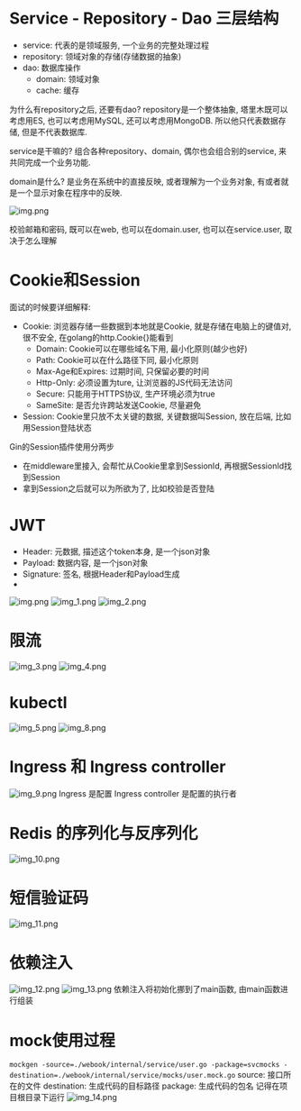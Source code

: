 # Service - Repository - Dao 三层结构

- service: 代表的是领域服务, 一个业务的完整处理过程
- repository: 领域对象的存储(存储数据的抽象)
- dao: 数据库操作
    - domain: 领域对象
    - cache: 缓存

为什么有repository之后, 还要有dao?
repository是一个整体抽象, 塔里木既可以考虑用ES, 也可以考虑用MySQL, 还可以考虑用MongoDB. 所以他只代表数据存储, 但是不代表数据库.

service是干嘛的?
组合各种repository、domain, 偶尔也会组合别的service, 来共同完成一个业务功能.

domain是什么?
是业务在系统中的直接反映, 或者理解为一个业务对象, 有或者就是一个显示对象在程序中的反映.

![img.png](调用流程.png)

校验邮箱和密码, 既可以在web, 也可以在domain.user, 也可以在service.user, 取决于怎么理解


# Cookie和Session

面试的时候要详细解释: 
- Cookie: 浏览器存储一些数据到本地就是Cookie, 就是存储在电脑上的键值对, 很不安全, 在golang的http.Cookie{}能看到
  - Domain: Cookie可以在哪些域名下用, 最小化原则(越少也好)
  - Path: Cookie可以在什么路径下同, 最小化原则
  - Max-Age和Expires: 过期时间, 只保留必要的时间
  - Http-Only: 必须设置为ture, 让浏览器的JS代码无法访问
  - Secure: 只能用于HTTPS协议, 生产环境必须为true
  - SameSite: 是否允许跨站发送Cookie, 尽量避免 
- Session: Cookie里只放不太关键的数据, 关键数据叫Session, 放在后端, 比如用Session登陆状态


Gin的Session插件使用分两步
- 在middleware里接入, 会帮忙从Cookie里拿到SessionId, 再根据SessionId找到Session
- 拿到Session之后就可以为所欲为了, 比如校验是否登陆

# JWT

- Header: 元数据, 描述这个token本身, 是一个json对象
- Payload: 数据内容, 是一个json对象
- Signature: 签名, 根据Header和Payload生成
- 
![img.png](img.png)
![img_1.png](img_1.png)
![img_2.png](img_2.png)

# 限流

![img_3.png](img_3.png)
![img_4.png](img_4.png)

# kubectl
![img_5.png](img_5.png)
![img_8.png](img_8.png)


# Ingress 和 Ingress controller
![img_9.png](img_9.png)
Ingress 是配置
Ingress controller 是配置的执行者

# Redis 的序列化与反序列化
![img_10.png](img_10.png)

# 短信验证码
![img_11.png](img_11.png)

# 依赖注入
![img_12.png](img_12.png)
![img_13.png](img_13.png)
依赖注入将初始化挪到了main函数, 由main函数进行组装


# mock使用过程
```mockgen -source=./webook/internal/service/user.go -package=svcmocks -destination=./webook/internal/service/mocks/user.mock.go```
source: 接口所在的文件
destination: 生成代码的目标路径
package: 生成代码的包名
记得在项目根目录下运行
![img_14.png](img_14.png)
